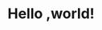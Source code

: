 <!DOCTYPE html>
<html lang="en">
<head>
<meta charset="utf-8">

<title>Hello , world!</title>
</head>
<body>
<h1>Hello ,world!</h1>

</body>
</html>
